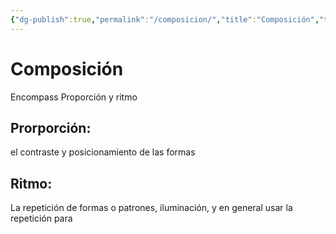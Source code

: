 ```yaml
---
{"dg-publish":true,"permalink":"/composicion/","title":"Composición","tags":["Idea,"],"created":"2023-04-24T16:32:55.822-05:00","updated":"2023-04-24T16:34:21.170-05:00"}
---
```



# Composición

 Encompass Proporción y ritmo

## Prorporción:

 el contraste y posicionamiento de las formas
## Ritmo:

La repetición de formas o patrones, iluminación, y en general usar la repetición para 
